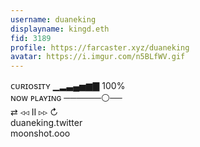 ```yaml
---
username: duaneking
displayname: kingd.eth
fid: 3189
profile: https://farcaster.xyz/duaneking
avatar: https://i.imgur.com/n5BLfWV.gif
---
```

ᴄᴜʀɪᴏsɪᴛʏ ▁▂▃▄▅▆▇ 100%  
ɴᴏᴡ ᴘʟᴀʏɪɴɢ ──────⚪──  
 ⇄   ◃◃   ⅠⅠ   ▹▹   ↻  
duaneking.twitter  
moonshot.ooo  
